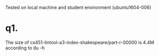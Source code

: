 Tested on local machine and student environment (ubuntu1604-006)

# q1.
The size of cs451-lintool-a3-index-shakespeare/part-r-00000 is 4.4M according to du -h
